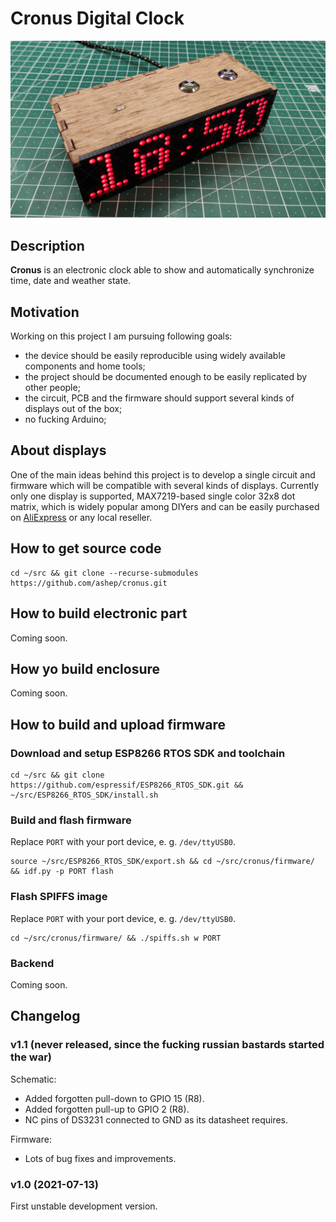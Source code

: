 # Cronus Digital Clock

![Cronus MAX7219 32x8 matrix](./media/cronus-max7219-32x8-red.jpg)

## Description

**Cronus** is an electronic clock able to show and automatically synchronize time, date and weather state.

## Motivation

Working on this project I am pursuing following goals:

- the device should be easily reproducible using widely available components and home tools;
- the project should be documented enough to be easily replicated by other people;
- the circuit, PCB and the firmware should support several kinds of displays out of the box;
- no fucking Arduino;

## About displays

One of the main ideas behind this project is to develop a single circuit and firmware which will be compatible with several kinds of
displays. Currently only one display is supported, MAX7219-based single color 32x8 dot matrix, which is widely popular among DIYers and can
be easily purchased on [AliExpress](https://www.aliexpress.com/wholesale?SearchText=max7219+matrix) or any local reseller.

## How to get source code

```shell
cd ~/src && git clone --recurse-submodules https://github.com/ashep/cronus.git
```

## How to build electronic part

Coming soon.

## How yo build enclosure

Coming soon.

## How to build and upload firmware

### Download and setup ESP8266 RTOS SDK and toolchain

```shell
cd ~/src && git clone https://github.com/espressif/ESP8266_RTOS_SDK.git && ~/src/ESP8266_RTOS_SDK/install.sh
```

### Build and flash firmware

Replace `PORT` with your port device, e. g. `/dev/ttyUSB0`.

```shell
source ~/src/ESP8266_RTOS_SDK/export.sh && cd ~/src/cronus/firmware/ && idf.py -p PORT flash
```

### Flash SPIFFS image

Replace `PORT` with your port device, e. g. `/dev/ttyUSB0`.

```shell
cd ~/src/cronus/firmware/ && ./spiffs.sh w PORT
```

### Backend

Coming soon.

## Changelog

### v1.1 (never released, since the fucking russian bastards started the war)

Schematic:

- Added forgotten pull-down to GPIO 15 (R8).
- Added forgotten pull-up to GPIO 2 (R8).
- NC pins of DS3231 connected to GND as its datasheet requires.

Firmware:

- Lots of bug fixes and improvements.

### v1.0 (2021-07-13)

First unstable development version.
